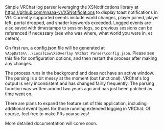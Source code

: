 Simple VRChat log parser leveraging the XSNotifications library at https://github.com/nnaaa-vr/XSNotifications to display toast notifications in VR. Currently supported events include world changes, player joined, player left, portal dropped, and shader keywords exceeded. Logged events are also saved with timestamps to session logs, so previous sessions can be referenced if necessary (see who was where, what world you were in, et cetera).

On first run, a config.json file will be generated at `%AppData%\..\LocalLow\XSOverlay VRChat Parser\config.json`. Please see this file for configuration options, and then restart the process after making any changes.

The process runs in the background and does not have an active window. 
The parsing is a bit messy at the moment (but functional). VRChat's log output is very inconsistent and has changed fairly frequently. The parsing function was written around two years ago and has just been patched as time went on.

There are plans to expand the feature set of this application, including additional event types for those running extended logging in VRChat. Of course, feel free to make PRs yourselves!

More detailed documentation will come soon.
